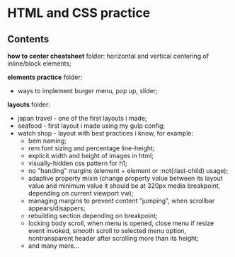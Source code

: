 # HTML and CSS practice

## Contents

**how to center cheatsheet** folder:
horizontal and vertical centering of inline/block elements;

**elements practice** folder:

- ways to implement burger menu, pop up, slider;

**layouts** folder:

- japan travel - one of the first layouts i made;
- seafood - first layout i made using my gulp config;
- watch shop - layout with best practices i know, for example:
  - bem naming;
  - rem font sizing and percentage line-height;
  - explicit width and height of images in html;
  - visually-hidden css pattern for h1;
  - no "handing" margins (element + element or :not(:last-child) usage);
  - adaptive property mixin (change property value between its layout value and minimum value it should be at 320px media breakpoint, depending on current viewport vw);
  - managing margins to prevent content "jumping", when scrollbar appears/disappers;
  - rebuilding section depending on breakpoint;
  - locking body scroll, when menu is opened, close menu if resize event invoked, smooth scroll to selected menu option, nontransparent header after scrolling more than its height;
  - and many more...

